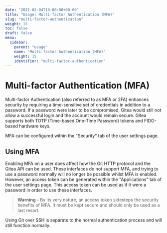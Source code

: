 ```yaml
---
date: "2021-02-04T18:00:00+00:00"
title: "Usage: Multi-factor Authentication (MFA)"
slug: "multi-factor-authentication"
weight: 15
toc: false
draft: false
menu:
  sidebar:
    parent: "usage"
    name: "Multi-factor Authentication (MFA)"
    weight: 15
    identifier: "multi-factor-authentication"
---
```


# Multi-factor Authentication (MFA)

Multi-factor Authentication (also referred to as MFA or 2FA) enhances security by requiring a time-sensitive set of credentials in addition to a password.
If a password were later to be compromised, Gitea would still not allow a successful login and the account would remain secure.
Gitea supports both TOTP (Time-based One-Time Password) tokens and FIDO-based hardware keys.

MFA can be configured within the "Security" tab of the user settings page.

## Using MFA

Enabling MFA on a user does affect how the Git HTTP protocol and the Gitea API can be used.
These interfaces do not support MFA, and trying to use a password normally will no longer be possible whilst MFA is enabled.
However, an access token can be generated within the "Applications" tab of the user settings page.
This access token can be used as if it were a password in order to use these interfaces.

> **Warning** - By its very nature, an access token sidesteps the security benefits of MFA.
> It must be kept secure and should only be used as a last resort.

Using Git over SSH is separate to the normal authentication process and will still function normally.

